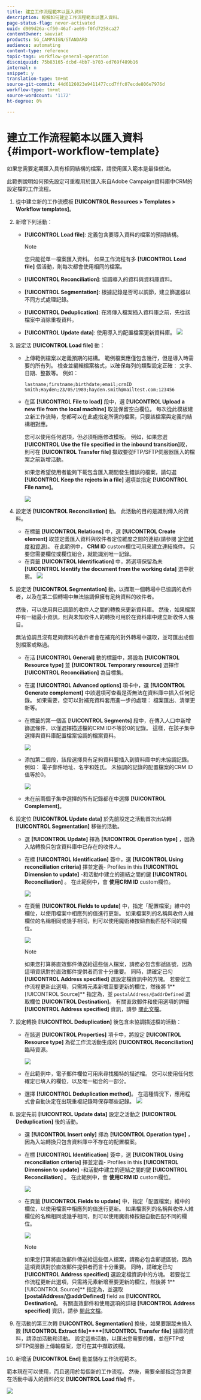 ```yaml
---
title: 建立工作流程範本以匯入資料
description: 瞭解如何建立工作流程範本以匯入資料。
page-status-flag: never-activated
uuid: d909d26a-cf50-46af-ae09-f0fd7258ca27
contentOwner: sauviat
products: SG_CAMPAIGN/STANDARD
audience: automating
content-type: reference
topic-tags: workflow-general-operation
discoiquuid: 75b83165-dcbd-4bb7-b703-ed769f489b16
internal: n
snippet: y
translation-type: tm+mt
source-git-commit: 44d6126023e9411477ccd7ffc07ecde806e7976d
workflow-type: tm+mt
source-wordcount: '1172'
ht-degree: 0%

---
```



# 建立工作流程範本以匯入資料 {#import-workflow-template}

如果您需要定期匯入具有相同結構的檔案，請使用匯入範本是最佳做法。

此範例說明如何預先設定可重複用於匯入來自Adobe Campaign資料庫中CRM的設定檔的工作流程。

1. 從中建立新的工作流模板 **[!UICONTROL Resources > Templates > Workflow templates]**。
1. 新增下列活動：

   * **[!UICONTROL Load file]**: 定義包含要導入資料的檔案的預期結構。

      >[!NOTE]
      >
      >您只能從單一檔案匯入資料。 如果工作流程有多 **[!UICONTROL Load file]** 個活動，則每次都會使用相同的檔案。

   * **[!UICONTROL Reconciliation]**: 協調導入的資料與資料庫資料。
   * **[!UICONTROL Segmentation]**: 根據記錄是否可以調節，建立篩選器以不同方式處理記錄。
   * **[!UICONTROL Deduplication]**: 在將傳入檔案插入資料庫之前，先從該檔案中消除重複資料。
   * **[!UICONTROL Update data]**: 使用導入的配置檔案更新資料庫。
   ![](assets/import_template_example0.png)

1. 設定活 **[!UICONTROL Load file]** 動：

   * 上傳範例檔案以定義預期的結構。 範例檔案應僅包含幾行，但是導入時需要的所有列。 檢查並編輯檔案格式，以確保每列的類型設定正確： 文字、日期、整數等。 例如：

      ```
      lastname;firstname;birthdate;email;crmID
      Smith;Hayden;23/05/1989;hayden.smith@mailtest.com;123456
      ```

   * 在區 **[!UICONTROL File to load]** 段中，選 **[!UICONTROL Upload a new file from the local machine]** 取並保留空白欄位。 每次從此模板建立新工作流時，您都可以在此處指定所需的檔案，只要該檔案與定義的結構相對應。

      您可以使用任何選項，但必須相應修改模板。 例如，如果您選 **[!UICONTROL Use the file specified in the inbound transition]**&#x200B;取，則可在 **[!UICONTROL Transfer file]** 擷取要從FTP/SFTP伺服器匯入的檔案之前新增活動。

      如果您希望使用者能夠下載包含匯入期間發生錯誤的檔案，請勾選 **[!UICONTROL Keep the rejects in a file]** 選項並指定 **[!UICONTROL File name]**。

      ![](assets/import_template_example1.png)

1. 設定活 **[!UICONTROL Reconciliation]** 動。 此活動的目的是識別傳入的資料。

   * 在標籤 **[!UICONTROL Relations]** 中，選 **[!UICONTROL Create element]** 取並定義匯入資料與收件者定位維度之間的連結(請參閱 [定位維度和資源](../../automating/using/query.md#targeting-dimensions-and-resources))。 在此範例中， **CRM ID** custom欄位可用來建立連結條件。 只要您需要欄位或欄位組合，就能識別唯一記錄。
   * 在頁籤 **[!UICONTROL Identification]** 中，將選項保留為未 **[!UICONTROL Identify the document from the working data]** 選中狀態。
   ![](assets/import_template_example2.png)

1. 設定活 **[!UICONTROL Segmentation]** 動，以擷取一個轉場中已協調的收件者，以及在第二個轉場中無法協調但擁有足夠資料的收件者。

   然後，可以使用與已調節的收件人之間的轉換來更新資料庫。 然後，如果檔案中有一組最小資訊，則與未知收件人的轉換可用於在資料庫中建立新收件人條目。

   無法協調且沒有足夠資料的收件者會在補充的對外轉場中選取，並可匯出成個別檔案或略過。

   * 在活 **[!UICONTROL General]** 動的標籤中，將設為 **[!UICONTROL Resource type]** 並 **[!UICONTROL Temporary resource]** 選擇作 **[!UICONTROL Reconciliation]** 為目標集。
   * 在選 **[!UICONTROL Advanced options]** 項卡中，選 **[!UICONTROL Generate complement]** 中該選項可查看是否無法在資料庫中插入任何記錄。 如果需要，您可以對補充資料套用進一步的處理： 檔案匯出、清單更新等。
   * 在標籤的第一個區 **[!UICONTROL Segments]** 段中，在傳入人口中新增篩選條件，以僅選擇描述檔的CRM ID不等於0的記錄。 這樣，在該子集中選擇與資料庫配置檔案協調的檔案資料。

      ![](assets/import_template_example3.png)

   * 添加第二個段，該段選擇具有足夠資料要插入到資料庫中的未協調記錄。 例如： 電子郵件地址、名字和姓氏。 未協調的記錄的配置檔案的CRM ID值等於0。

      ![](assets/import_template_example3_2.png)

   * 未在前兩個子集中選擇的所有記錄都在中選擇 **[!UICONTROL Complement]**。

1. 設定位 **[!UICONTROL Update data]** 於先前設定之活動首次出站轉 **[!UICONTROL Segmentation]** 移後的活動。

   * 選 **[!UICONTROL Update]** 擇為 **[!UICONTROL Operation type]** ，因為入站轉換只包含資料庫中已存在的收件人。
   * 在標 **[!UICONTROL Identification]** 簽中，選 **[!UICONTROL Using reconciliation criteria]** 擇並定義- Profiles in this **[!UICONTROL Dimension to update]** -和活動中建立的連結之間的鍵 **[!UICONTROL Reconciliation]** 。 在此範例中，會 **使用CRM ID** custom欄位。

      ![](assets/import_template_example6.png)

   * 在頁籤 **[!UICONTROL Fields to update]** 中，指定「配置檔案」維中的欄位，以使用檔案中相應列的值進行更新。 如果檔案列的名稱與收件人維欄位的名稱相同或幾乎相同，則可以使用魔術棒按鈕自動匹配不同的欄位。

      ![](assets/import_template_example6_2.png)

      >[!NOTE]
      >
      >如果您打算將直效郵件傳送給這些個人檔案，請務必包含郵遞區號，因為這項資訊對於直效郵件提供者而言十分重要。 同時，請確定已勾 **[!UICONTROL Address specified]** 選設定檔資訊中的方塊。 若要從工作流程更新此選項，只需將元素新增至要更新的欄位，然後將 **1****[!UICONTROL Source]** 指定為，並 `postalAddress/@addrDefined` 選取欄位 **[!UICONTROL Destination]**。 有關直效郵件和使用選項的詳細 **[!UICONTROL Address specified]** 資訊，請參 [閱此文檔](../../channels/using/about-direct-mail.md#recommendations)。

1. 設定轉換 **[!UICONTROL Deduplication]** 後包含未協調描述檔的活動：

   * 在該選 **[!UICONTROL Properties]** 項卡中，將設定 **[!UICONTROL Resource type]** 為從工作流活動生成的 **[!UICONTROL Reconciliation]** 臨時資源。

      ![](assets/import_template_example4.png)

   * 在此範例中，電子郵件欄位可用來尋找獨特的描述檔。 您可以使用任何您確定已填入的欄位，以及唯一組合的一部分。
   * 選擇 **[!UICONTROL Deduplication method]**。 在這種情況下，應用程式會自動決定在出現重複記錄時保存哪些記錄。
   ![](assets/import_template_example7.png)

1. 設定先前 **[!UICONTROL Update data]** 設定之活動之 **[!UICONTROL Deduplication]** 後的活動。

   * 選 **[!UICONTROL Insert only]** 擇為 **[!UICONTROL Operation type]** ，因為入站轉換只包含資料庫中不存在的配置檔案。
   * 在標 **[!UICONTROL Identification]** 簽中，選 **[!UICONTROL Using reconciliation criteria]** 擇並定義- Profiles in this **[!UICONTROL Dimension to update]** -和活動中建立的連結之間的鍵 **[!UICONTROL Reconciliation]** 。 在此範例中，會 **使用CRM ID** custom欄位。

      ![](assets/import_template_example6.png)

   * 在頁籤 **[!UICONTROL Fields to update]** 中，指定「配置檔案」維中的欄位，以使用檔案中相應列的值進行更新。 如果檔案列的名稱與收件人維欄位的名稱相同或幾乎相同，則可以使用魔術棒按鈕自動匹配不同的欄位。

      ![](assets/import_template_example6_2.png)

      >[!NOTE]
      >
      >如果您打算將直效郵件傳送給這些個人檔案，請務必包含郵遞區號，因為這項資訊對於直效郵件提供者而言十分重要。 同時，請確定已勾 **[!UICONTROL Address specified]** 選設定檔資訊中的方塊。 若要從工作流程更新此選項，只需將元素新增至要更新的欄位，然後將 **1****[!UICONTROL Source]** 指定為，並選取 **[postalAddress/@addrDefined]** field as **[!UICONTROL Destination]**。 有關直效郵件和使用選項的詳細 **[!UICONTROL Address specified]** 資訊，請參 [閱此文檔](../../channels/using/about-direct-mail.md#recommendations)。

1. 在活動的第三次轉 **[!UICONTROL Segmentation]** 換後，如果要跟蹤未插入數 **[!UICONTROL Extract file]****[!UICONTROL Transfer file]** 據庫的資料，請添加活動和活動。 設定這些活動，以匯出您需要的欄，並在FTP或SFTP伺服器上傳輸檔案，您可在其中擷取該欄。
1. 新增活 **[!UICONTROL End]** 動並儲存工作流程範本。

範本現在可以使用，而且適用於每個新的工作流程。 然後，需要全部指定包含要在活動中導入的資料的文 **[!UICONTROL Load file]** 件。

![](assets/import_template_example9.png)
